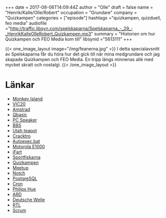 +++
date = 2017-08-06T14:09:44Z
author = "Olle"
draft = false
name = "Henrik/Kalle/Olle/Robert"
occupation = "Grundare"
company = "Quizkampen"
categories = ["episode"]
hashtags ="quizkampen, quizduell, feo media"
audiofile ="http://traffic.libsyn.com/spelskaparna/Spelskaparna_-_29_-_HenrikKalleOlleRobert_Quizkampen.mp3"
summary = "Historien om hur Quizkampen och FEO Media kom till"
libsynid ="5613111"
+++

{{< one_image_layout image="/img/feanerna.jpg" >}}
I detta specialavsnitt av Spelskaparna får du höra hur det gick till
när mina medgrundare och jag skapade Quizkampen och FEO Media. En tripp längs minnenas allé med mycket
skratt och nostalgi.
{{< /one_image_layout >}}

# Länkar
* [Monkey Island](https://www.youtube.com/watch?v=vfzkvwbX6Rw)
* [VIC20](https://en.wikipedia.org/wiki/Commodore_VIC-20)
* [Amstrad](https://en.wikipedia.org/wiki/Amstrad)
* [Qbasic](https://en.wikipedia.org/wiki/QBasic)
* [PC Speaker](https://www.youtube.com/watch?v=ts069msIzg0)
* [BBS](https://en.wikipedia.org/wiki/Bulletin_board_system)
* [Utah teapot](https://en.wikipedia.org/wiki/Utah_teapot)
* [Cracktro](https://en.wikipedia.org/wiki/Crack_intro)
* [Autoexec.bat](https://en.wikipedia.org/wiki/AUTOEXEC.BAT)
* [Motorola E1000](https://www.youtube.com/watch?v=VC8RhQOzfGI)
* [iFart](https://en.wikipedia.org/wiki/IFart_Mobile)
* [Sportfiskarna](http://www.sportfiskarna.se/)
* [Quizkampen](http://www.quizkampen.se/)
* [Meetup](https://www.meetup.com/)
* [Notch](https://twitter.com/notch)
* [PostgreSQL](https://www.postgresql.org/)
* [Cron](https://en.wikipedia.org/wiki/Cron)
* [Philips Hue](http://www2.meethue.com/sv-se/)
* [ARD](http://www.ard.de/)
* [Deutsche Welle](http://www.dw.com/en/top-stories/s-9097)
* [RTL](http://www.rtl.de/cms/index.html)
* [Scrum](https://en.wikipedia.org/wiki/Scrum_(software_development))


